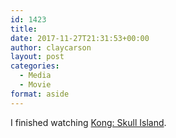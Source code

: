 ```yaml
---
id: 1423
title: 
date: 2017-11-27T21:31:53+00:00
author: claycarson
layout: post
categories: 
  - Media
  - Movie
format: aside
---
```

I finished watching [Kong: Skull Island](https://trailers.apple.com/trailers/wb/kongskullisland/).